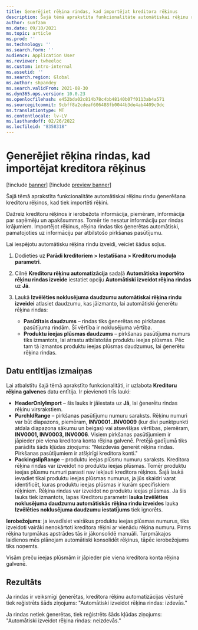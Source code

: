 ```yaml
---
title: Ģenerējiet rēķina rindas, kad importējat kreditora rēķinus
description: Šajā tēmā aprakstīta funkcionalitāte automātiskai rēķinu rindu ģenerēšana kreditoru rēķinos, kad tiek importēti rēķini.
author: sunfzam
ms.date: 09/10/2021
ms.topic: article
ms.prod: ''
ms.technology: ''
ms.search.form: ''
audience: Application User
ms.reviewer: twheeloc
ms.custom: intro-internal
ms.assetid: ''
ms.search.region: Global
ms.author: shpandey
ms.search.validFrom: 2021-08-30
ms.dyn365.ops.version: 10.0.23
ms.openlocfilehash: e452bda02c814b78c4bb48140b07f0113ab4a571
ms.sourcegitcommit: 9cbff8a2cdeaf606488fb0044b3de4ab4409c9dc
ms.translationtype: MT
ms.contentlocale: lv-LV
ms.lasthandoff: 02/26/2022
ms.locfileid: "8358318"
---
```

# <a name="generate-invoice-lines-when-you-import-vendor-invoices"></a>Ģenerējiet rēķina rindas, kad importējat kreditora rēķinus

[!include [banner](../includes/banner.md)]
[!include [preview banner](../includes/preview-banner.md)]

Šajā tēmā aprakstīta funkcionalitāte automātiskai rēķinu rindu ģenerēšana kreditoru rēķinos, kad tiek importēti rēķini.

Dažreiz kreditoru rēķinos ir ierobežota informācija, piemēram, informācija par saņēmēju un apakšsummas. Tomēr tie nesatur informāciju par rindas krājumiem. Importējot rēķinus, rēķina rindas tiks ģenerētas automātiski, pamatojoties uz informāciju par atbilstošo pirkšanas pasūtījumu.

Lai iespējotu automātisku rēķina rindu izveidi, veiciet šādus soļus.

1.  Dodieties uz **Parādi kreditoriem \> Iestatīšana \> Kreditoru moduļa parametri**.
2.  Cilnē **Kreditoru rēķinu automatizācija** sadaļā **Automātiska importēto rēķinu rindas izveide** iestatiet opciju **Automātiski izveidot rēķina rindas** uz **Jā**. 
4.  Laukā **Izvēlēties noklusējuma daudzumu automātiskai rēķina rindu izveidei** atlasiet daudzumu, kas jāizmanto, lai automātiski ģenerētu rēķina rindas:

    - **Pasūtītais daudzums** – rindas tiks ģenerētas no pirkšanas pasūtījuma rindām. Šī vērtība ir noklusējuma vērtība.
    - **Produktu ieejas plūsmas daudzums** – pirkšanas pasūtījuma numurs tiks izmantots, lai atrastu atbilstošās produktu ieejas plūsmas. Pēc tam tā izmantos produktu ieejas plūsmas daudzumus, lai ģenerētu rēķina rindas.

## <a name="data-entity-changes"></a>Datu entītījas izmaiņas

Lai atbalstītu šajā tēmā aprakstīto funkcionalitāti, ir uzlabota **Kreditoru rēķina galvenes** datu entītija. Ir pievienoti trīs lauki:

- **HeaderOnlyImport** – šis lauks ir jāiestata uz **Jā**, lai ģenerētu rindas rēķinu virsrakstiem.
- **PurchIdRange** – pirkšanas pasūtījumu numuru saraksts. Rēķinu numuri var būt diapazons, piemēram, **INV0001..INV0009** (kur divi punktpunkti atdala diapazona sākumu un beigas) vai atsevišķas vērtības, piemēram, **INV0001, INV0003, INV0006**. Visiem pirkšanas pasūtījumiem ir jāpieder pie viena kreditora konta rēķina galvenē. Pretējā gadījumā tiks parādīts šāds kļūdas ziņojums: "Neizdevās ģenerēt rēķina rindas. Pirkšanas pasūtījumiem ir atšķirīgi kreditora konti."
- **PackingslipRange** – produktu ieejas plūsmu numuru saraksts. Kreditora rēķina rindas var izveidot no produktu ieejas plūsmas. Tomēr produktu ieejas plūsmu numuri parasti nav iekļauti kreditora rēķinos. Šajā laukā ievadiet tikai produktu ieejas plūsmas numurus, ja jūs skaidri varat identificēt, kuras produktu ieejas plūsmas ir kurām specifiskiem rēķiniem. Rēķina rindas var izveidot no produktu ieejas plūsmas. Ja šis lauks tiek izmantots, lapas Kreditoru parametri **lauka Izvēlēties noklusējuma daudzumu automātiskās rēķina rindu izveides** lauka **Izvēlēties noklusējuma daudzumu iestatījums** tiek ignorēts. 

**Ierobežojums**: ja ievadīsiet vairākus produktu ieejas plūsmas numurus, tiks izveidoti vairāki nenokārtoti kreditora rēķini ar vienādu rēķina numuru. Pirms rēķina turpmākas apstrādes tās ir jākonsolidē manuāli. Turpmākajos laidienos mēs plānojam automātiski konsolidēt rēķinus, tāpēc ierobežojums tiks noņemts.

Visām preču ieejas plūsmām ir jāpieder pie viena kreditora konta rēķina galvenē.

## <a name="result"></a>Rezultāts

Ja rindas ir veiksmīgi ģenerētas, kreditora rēķinu automatizācijas vēsturē tiek reģistrēts šāds ziņojums: "Automātiski izveidot rēķina rindas: izdevās."

Ja rindas netiek ģenerētas, tiek reģistrēts šāds kļūdas ziņojums: "Automātiski izveidot rēķina rindas: neizdevās."
